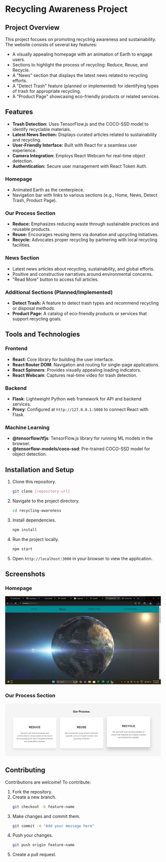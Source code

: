 # Recycling Awareness Project

## Project Overview
This project focuses on promoting recycling awareness and sustainability. The website consists of several key features:
- A visually appealing homepage with an animation of Earth to engage users.
- Sections to highlight the process of recycling: Reduce, Reuse, and Recycle.
- A "News" section that displays the latest news related to recycling efforts.
- A "Detect Trash" feature (planned or implemented) for identifying types of trash for appropriate recycling.
- A "Product Page" showcasing eco-friendly products or related services.

## Features

- **Trash Detection:** Uses TensorFlow.js and the COCO-SSD model to identify recyclable materials.
- **Latest News Section:** Displays curated articles related to sustainability and recycling.
- **User-Friendly Interface:** Built with React for a seamless user experience.
- **Camera Integration:** Employs React Webcam for real-time object detection.
- **Authentication:** Secure user management with React Token Auth.
  
### Homepage
- Animated Earth as the centerpiece.
- Navigation bar with links to various sections (e.g., Home, News, Detect Trash, Product Page).

### Our Process Section
- **Reduce:** Emphasizes reducing waste through sustainable practices and reusable products.
- **Reuse:** Encourages reusing items via donation and upcycling initiatives.
- **Recycle:** Advocates proper recycling by partnering with local recycling facilities.

### News Section
- Latest news articles about recycling, sustainability, and global efforts.
- Positive and constructive narratives around environmental concerns.
- "Read More" button to access full articles.

### Additional Sections (Planned/Implemented)
- **Detect Trash:** A feature to detect trash types and recommend recycling or disposal methods.
- **Product Page:** A catalog of eco-friendly products or services that support recycling goals.

## Tools and Technologies

### Frontend
- **React**: Core library for building the user interface.
- **React Router DOM**: Navigation and routing for single-page applications.
- **React Spinners**: Provides visually appealing loading indicators.
- **React Webcam**: Captures real-time video for trash detection.

### Backend
- **Flask**: Lightweight Python web framework for API and backend services.
- **Proxy**: Configured at `http://127.0.0.1:5000` to connect React with Flask.

### Machine Learning
- **@tensorflow/tfjs**: TensorFlow.js library for running ML models in the browser.
- **@tensorflow-models/coco-ssd**: Pre-trained COCO-SSD model for object detection.


## Installation and Setup
1. Clone this repository.
   ```bash
   git clone [repository-url]
   ```
2. Navigate to the project directory.
   ```bash
   cd recycling-awareness
   ```
3. Install dependencies.
   ```bash
   npm install
   ```
4. Run the project locally.
   ```bash
   npm start
   ```
5. Open `http://localhost:3000` in your browser to view the application.
   
## Screenshots

### Homepage
![Homepage with Earth Animation](/homepage.png)

### Our Process Section
![Our Process: Reduce, Reuse, Recycle](/ourprocess.png)

## Contributing
Contributions are welcome! To contribute:
1. Fork the repository.
2. Create a new branch.
   ```bash
   git checkout -b feature-name
   ```
3. Make changes and commit them.
   ```bash
   git commit -m "Add your message here"
   ```
4. Push your changes.
   ```bash
   git push origin feature-name
   ```
5. Create a pull request.
